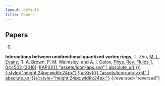 ```yaml
---
layout: default 
title: Papers
---
```


## Papers

0. 
**Interactions between unidirectional quantized vortex rings**, T. Zhu, <u>M. L. Evans</u>, R. A. Brown, P. M. Walmsley, and A. I. Golov, [Phys. Rev. Fluids 1, 044502 (2016)](https://doi.org/10.1103/physrevfluids.1.044502).
[![APS]({{ "assets/icon-aps.svg" | absolute_url }}){:style="height:24px;width:24px"}](https://doi.org/10.1103/physrevfluids.1.044502) [![arXiv]({{ "assets/icon-arxiv.gif" | absolute_url }}){:style="height:24px;width:24px;"}](https://arxiv.org/abs/1603.04313)
{:reversed="reversed"}

